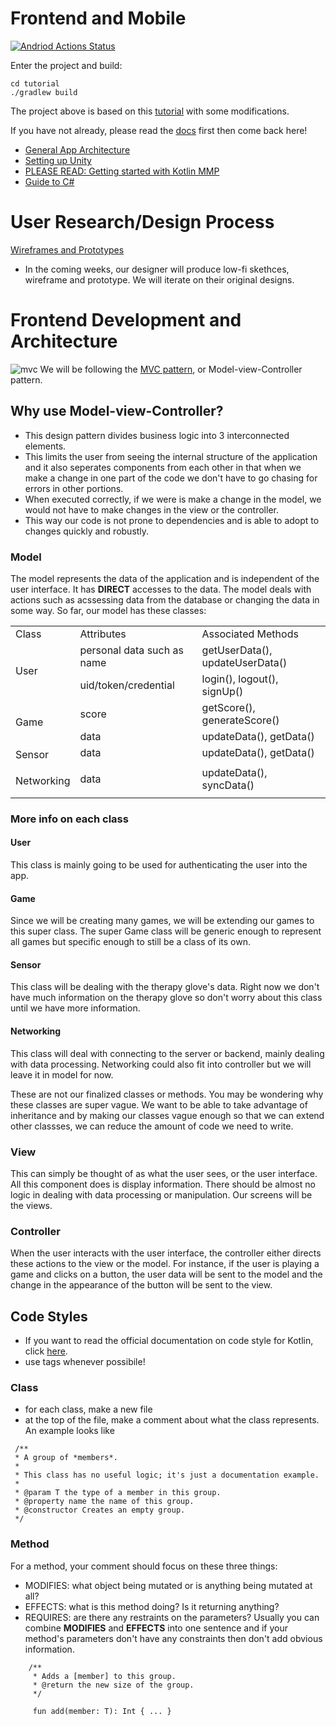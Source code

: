 # Frontend and Mobile
[![Andriod Actions Status](https://github.com/UBC-BEST/frontend-m2m/workflows/Android%20CI/badge.svg)](https://github.com/UBC-BEST/frontend-m2m/actions)

Enter the project and build: 
```
cd tutorial
./gradlew build
```

The project above is based on this [tutorial](https://play.kotlinlang.org/hands-on/Networking%20and%20Data%20Storage%20with%20Kotlin%20Multiplatfrom%20Mobile/09_Creating_the_iOS_application) with some modifications. 

If you have not already, please read the [docs](https://github.com/UBC-BEST/m2m-docs) first then come back here! 
- [General App Architecture](https://developer.android.com/jetpack/guide)
- [Setting up Unity](https://medium.com/@razvan_57516/how-to-embed-unity-3d-in-a-native-android-app-5d030673bbf4)
- [PLEASE READ: Getting started with Kotlin MMP](https://kotlinlang.org/docs/mobile/create-first-app.html)
- [Guide to C#](https://learn.unity.com/course/unity-c-survival-guide?_ga=2.63986025.775820160.1603564067-1572617516.1603424551&signup=true)

# User Research/Design Process 
[Wireframes and Prototypes](https://www.justinmind.com/blog/whats-the-difference-between-wireframes-and-prototypes/#:~:text=To%20break%20it%20down%2C%20website,more%20visual%20detail%20and%20interaction.&text=Read%20on%20for%20more%20on,web%20or%20mobile%20design%20process.)
- In the coming weeks, our designer will produce low-fi skethces, wireframe and prototype. We will iterate on their original designs.

# Frontend Development and Architecture 
![mvc](/photos/mvc.png "mvc")
We will be following the [MVC pattern](https://en.wikipedia.org/wiki/Model%E2%80%93view%E2%80%93controller), or Model-view-Controller pattern. 

## Why use Model-view-Controller?
- This design pattern divides business logic into 3 interconnected elements. 
- This limits the user from seeing the internal structure of the application and it also seperates components from each other in that when we make a change in one part of the code we don't have to go chasing for errors in other portions. 
- When executed correctly, if we were is make a change in the model, we would not have to make changes in the view or the controller. 
- This way our code is not prone to dependencies and is able to adopt to changes quickly and robustly. 

### Model
The model represents the data of the application and is independent of the user interface. It has **DIRECT** accesses to the data. The model deals with actions such as acssessing data from the database or changing the data in some way. So far, our model has these classes: 

<table>
	<tbody>
		<tr>
			<td>Class</td>
			<td>Attributes</td>
			<td>Associated Methods</td>
		</tr>
		<tr>
			<td rowspan="2">User</td>
			<td>personal data such as name</td>
			<td>getUserData(), updateUserData()</td>
		</tr>
		<tr>
			<td>uid/token/credential</td>
			<td>login(), logout(), signUp()</td>
		</tr>
		<tr>
			<td rowspan="2">Game</td>
			<td>score</td>
			<td>getScore(), generateScore()</td>
		</tr>
		<tr>
			<td>data</td>
			<td>updateData(), getData()</td>
		</tr>
		<tr>
			<td rowspan="2">Sensor</td>
			<td>data</td>
			<td>updateData(), getData()</td>
		</tr>
		<tr>
			<td></td>
			<td></td>
		</tr>
		<tr>
			<td rowspan="2">Networking</td>
			<td>data</td>
			<td>updateData(), syncData()</td>
		</tr>
		<tr>
			<td></td>
			<td></td>
		</tr>
	</tbody>
</table>

### More info on each class
#### User
This class is mainly going to be used for authenticating the user into the app.

#### Game
Since we will be creating many games, we will be extending our games to this super class. The super Game class will be generic enough to represent all games but specific enough to still be a class of its own. 

#### Sensor
This class will be dealing with the therapy glove's data. Right now we don't have much information on the therapy glove so don't worry about this class until we have more information.

#### Networking
This class will deal with connecting to the server or backend, mainly dealing with data processing. Networking could also fit into controller but we will leave it in model for now. 

These are not our finalized classes or methods. You may be wondering why these classes are super vague. We want to be able to take advantage of inheritance and by making our classes vague enough so that we can extend other classses, we can reduce the amount of code we need to write. 

### View 
This can simply be thought of as what the user sees, or the user interface. All this component does is display information. There should be almost no logic in dealing with data processing or manipulation. Our screens will be the views. 

### Controller 
When the user interacts with the user interface, the controller either directs these actions to the view or the model. For instance, if the user is playing a game and clicks on a button, the user data will be sent to the model and the change in the appearance of the button will be sent to the view. 

## Code Styles 
- If you want to read the official documentation on code style for Kotlin, click [here](https://kotlinlang.org/docs/reference/kotlin-doc.html).
- use tags whenever possibile!

### Class
- for each class, make a new file 
- at the top of the file, make a comment about what the class represents. An example looks like 
```
 /**
 * A group of *members*.
 *
 * This class has no useful logic; it's just a documentation example.
 *
 * @param T the type of a member in this group.
 * @property name the name of this group.
 * @constructor Creates an empty group.
 */
 ```

### Method 
For a method, your comment should focus on these three things:
- MODIFIES: what object being mutated or is anything being mutated at all?
- EFFECTS: what is this method doing? Is it returning anything? 
- REQUIRES: are there any restraints on the parameters?
Usually you can combine **MODIFIES** and **EFFECTS** into one sentence and if your method's parameters don't have any constraints then don't add obvious information. 
```
    /**
     * Adds a [member] to this group.
     * @return the new size of the group.
     */

     fun add(member: T): Int { ... }
```
